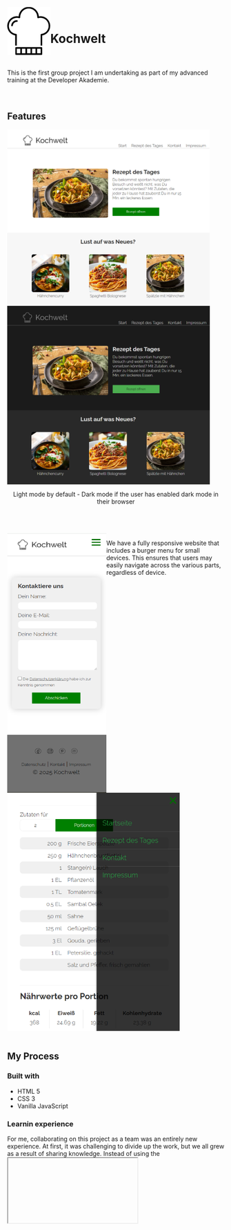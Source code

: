 
<img align="left" src="https://github.com/c-bakis/Kochwelt/blob/main/public/assets/img/logo_small.png" width="100" alt="logo"/> 
<br/>

# Kochwelt
\
\
This is the first group project I am undertaking as part of my advanced training at the Developer Akademie.
<br>
<br>
<br clear="left"/>

## Features


  
<img align="left" src="https://github.com/c-bakis/Kochwelt/blob/main/public/assets/img/readme-img/kochwelt-main-light.png" alt="main page light mode" width="470"/>
<img align="left" src="https://github.com/c-bakis/Kochwelt/blob/main/public/assets/img/readme-img/kochwelt-main-dark.png" alt="main page dark mode" width="470"/>

<br clear="left">

<p align="center">Light mode by default - Dark mode if the user has enabled dark mode in their browser</p>
<br/>
<br/>
<br/>

<img align="left" src="https://github.com/c-bakis/Kochwelt/blob/main/public/assets/img/readme-img/contact-form.png" alt="training page" width="230" height="600"/>
<img align="left" src="https://github.com/c-bakis/Kochwelt/blob/main/public/assets/img/readme-img/burger-menu-open.png" alt="list page" width="400px"/>

We have a fully responsive website that includes a burger menu for small devices.
This ensures that users may easily navigate across the various parts, regardless of device. 
<br clear="right"/> <br clear="left"/>
<br/>

## My Process 

### Built with

 - HTML 5
 - CSS 3
 - Vanilla JavaScript

### Learnin experience

For me, collaborating on this project as a team was an entirely new experience. At first, it was challenging to divide up the work, but we all grew as a result of sharing knowledge.
Instead of using the <iframe> tag, we decided to incorporate the header and footer on every page using JS.

```bash
function loadHeader() {
  let header = document.querySelector(".header-placeholder");
  if (window.location.pathname.includes("index.html")) {
    header.innerHTML += `
        <div class="head">
            <a href="./index.html"><img class="logo" src="./assets/img/logo.png" alt="Kochwelt Logo">
            </a>
        <nav class="burger-nav">
            <ul>
            <li><a href="./index.html">Startseite</a></li>
            <li><a href="./recipe/spätzle-mit-hähnchen.html">Rezept des Tages</a></li>
            <li><a href="./contact/contact-form.html">Kontakt</a></li>
            <li><a href="./Impressum_und_Datenschutz/Impressum.html">Impressum</a></li>
            </ul>
        </nav>
} else {
    header.innerHTML += `
        <div class="head">
            <a href="../index.html"><img class="logo" src="../assets/img/logo.png" alt="Kochwelt Logo">
            </a>
        <nav class="burger-nav">
          <ul>
            <li><a href="../index.html">Startseite</a></li>
            <li><a href="../recipe/spätzle-mit-hähnchen.html">Rezept des Tages</a></li>
            <li><a href="../contact/contact-form.html">Kontakt</a></li>
            <li><a href="../Impressum_und_Datenschutz/Impressum.html">Impressum</a></li>
          </ul>
        </nav>`;
```
<br/>

## Installation

clone repository:
```bash
git clone https://github.com/c-bakis/Kochwelt.git
```

Navigate to the project repository
```bash
cd Kochwelt
```


<br/>

## Contributing

You are welcome to contribute to my project by creating an issure or making a pull request

## Author 

my Profile [ch-bakis](https://github.com/c-bakis)

## License

MIT License

